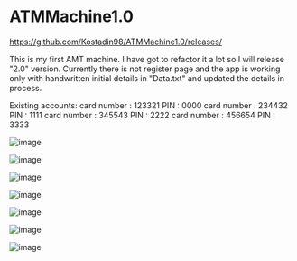 # ATMMachine1.0

https://github.com/Kostadin98/ATMMachine1.0/releases/

This is my first AMT machine. I have got to refactor it a lot so I will release "2.0" version.
Currently there is not register page and the app is working only with handwritten initial details in "Data.txt" and updated the details in process.

Existing accounts: 
card number : 123321 PIN : 0000
card number : 234432 PIN : 1111
card number : 345543 PIN : 2222
card number : 456654 PIN : 3333



![image](https://github.com/Kostadin98/ATMMachine1.0/assets/77744019/50626b6d-8304-40e6-8ddf-515804d661a4)

![image](https://github.com/Kostadin98/ATMMachine1.0/assets/77744019/5eec6e8a-2094-4b48-a127-447f6120dead)

![image](https://github.com/Kostadin98/ATMMachine1.0/assets/77744019/2c77f2dc-f16e-422b-ae0d-0cc9273a007e)

![image](https://github.com/Kostadin98/ATMMachine1.0/assets/77744019/42a73d90-3e60-4123-83ac-a0b378eac585)

![image](https://github.com/Kostadin98/ATMMachine1.0/assets/77744019/aaabd7a9-fdb8-412e-9e48-d3cb4671143f)

![image](https://github.com/Kostadin98/ATMMachine1.0/assets/77744019/d156a06c-2ecc-47e2-b9cd-e99e7ff2537f)

![image](https://github.com/Kostadin98/ATMMachine1.0/assets/77744019/e7032ac3-b078-4a30-aa0e-ac55e8b06a9b)
